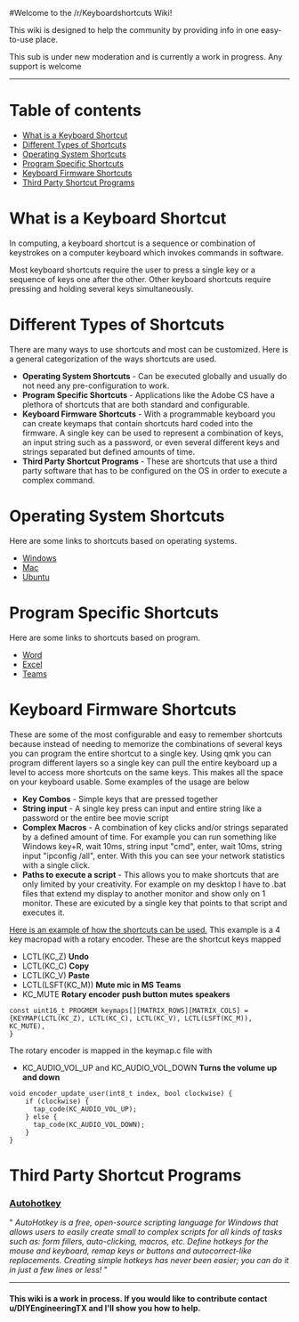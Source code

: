
#Welcome to the /r/Keyboardshortcuts Wiki!

This wiki is designed to help the community by providing info in one easy-to-use place. 

This sub is under new moderation and is currently a work in progress. Any support is welcome

----

Table of contents
=================

   * [What is a Keyboard Shortcut](#What-is-a-Keyboard-Shortcut)
   * [Different Types of Shortcuts](#Different-Types-of-Shortcuts)
   * [Operating System Shortcuts](#Operating-System-Shortcuts)
   * [Program Specific Shortcuts](#Program-Specific-Shortcuts)
   * [Keyboard Firmware Shortcuts](#Keyboard-Firmware-Shortcuts)
   * [Third Party Shortcut Programs](#Third-Party-Shortcut-Programs)

What is a Keyboard Shortcut 
============

In computing, a keyboard shortcut is a sequence or combination of keystrokes on a computer keyboard which invokes commands in software.

Most keyboard shortcuts require the user to press a single key or a sequence of keys one after the other. Other keyboard shortcuts require pressing and holding several keys simultaneously.

Different Types of Shortcuts 
============
There are many ways to use shortcuts and most can be customized. Here is a general categorization of the ways shortcuts are used. 

* **Operating System Shortcuts** - Can be executed globally and usually do not need any pre-configuration to work. 
* **Program Specific Shortcuts** - Applications like the Adobe CS have a plethora of shortcuts that are both standard and configurable.
* **Keyboard Firmware Shortcuts** - With a programmable keyboard you can create keymaps that contain shortcuts hard coded into the firmware. A single key can be used to represent a combination of keys, an input string such as a password, or even several different keys and strings separated but defined amounts of time.
* **Third Party Shortcut Programs** - These are shortcuts that use a third party software that has to be configured on the OS in order to execute a complex command. 


Operating System Shortcuts 
============
Here are some links to shortcuts based on operating systems.

* [Windows](https://support.microsoft.com/en-us/help/12445/windows-keyboard-shortcuts)
* [Mac](https://support.apple.com/en-us/HT201236)
* [Ubuntu](https://help.ubuntu.com/stable/ubuntu-help/shell-keyboard-shortcuts.html.en)
  
Program Specific Shortcuts 
============
Here are some links to shortcuts based on program.

* [Word](https://support.microsoft.com/en-us/office/keyboard-shortcuts-in-word-95ef89dd-7142-4b50-afb2-f762f663ceb2)
* [Excel](https://support.microsoft.com/en-us/office/keyboard-shortcuts-in-excel-1798d9d5-842a-42b8-9c99-9b7213f0040f)
* [Teams](https://support.microsoft.com/en-us/office/keyboard-shortcuts-for-microsoft-teams-2e8e2a70-e8d8-4a19-949b-4c36dd5292d2)

Keyboard Firmware Shortcuts 
============
These are some of the most configurable and easy to remember shortcuts because instead of needing to memorize the combinations of several keys you can program the entire shortcut to a single key. Using qmk you can program different layers so a single key can pull the entire keyboard up a level to access more shortcuts on the same keys. This makes all the space on your keyboard usable. Some examples of the usage are below

* **Key Combos** - Simple keys that are pressed together
* **String input** - A single key press can input and entire string like a password or the entire bee movie script
*  **Complex Macros** - A combination of key clicks and/or strings separated by a defined amount of time. For example you can run something like Windows key+R, wait 10ms, string input "cmd", enter, wait 10ms, string input "ipconfig /all", enter. With this you can see your network statistics with a single click.
*  **Paths to execute a script** - This allows you to make shortcuts that are only limited by your creativity. For example on my desktop I have to .bat files that extend my display to another monitor and show only on 1 monitor. These are exicuted by a single key that points to that script and executes it. 

[Here is an example of how the shortcuts can be used.](https://github.com/DIYCharles/DIYKeyboards-/blob/master/README.md) This example is a 4 key macropad with a rotary encoder. These are the shortcut keys mapped

* LCTL(KC_Z) **Undo**
* LCTL(KC_C) **Copy**
* LCTL(KC_V) **Paste**
* LCTL(LSFT(KC_M)) **Mute mic in MS Teams**
* KC_MUTE **Rotary encoder push button mutes speakers**

```
const uint16_t PROGMEM keymaps[][MATRIX_ROWS][MATRIX_COLS] = {KEYMAP(LCTL(KC_Z), LCTL(KC_C), LCTL(KC_V), LCTL(LSFT(KC_M)), KC_MUTE),
} 
```

The rotary encoder is mapped in the keymap.c file with

* KC_AUDIO_VOL_UP and KC_AUDIO_VOL_DOWN **Turns the volume up and down**
  
```
void encoder_update_user(int8_t index, bool clockwise) {
    if (clockwise) {
      tap_code(KC_AUDIO_VOL_UP);
    } else {
      tap_code(KC_AUDIO_VOL_DOWN);
    }
}
```

Third Party Shortcut Programs 
============

### [Autohotkey](autohotkey.com)

" *AutoHotkey is a free, open-source scripting language for Windows that allows users to easily create small to complex scripts for all kinds of tasks such as: form fillers, auto-clicking, macros, etc. Define hotkeys for the mouse and keyboard, remap keys or buttons and autocorrect-like replacements. Creating simple hotkeys has never been easier; you can do it in just a few lines or less!* "

----
#### This wiki is a work in process. If you would like to contribute contact u/DIYEngineeringTX and I'll show you how to help.